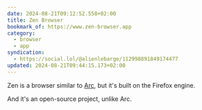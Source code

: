 ```yaml
---
date: 2024-08-21T09:12:52.558+02:00
title: Zen Browser
bookmark_of: https://www.zen-browser.app
category:
  - browser
  - app
syndication:
  - https://social.lol/@alienlebarge/112998891849174477
updated: 2024-08-21T09:44:15.173+02:00
---
```


Zen is a browser similar to [Arc](https://arc.net), but it's built on the Firefox engine.

And it's an open-source project, unlike Arc.
